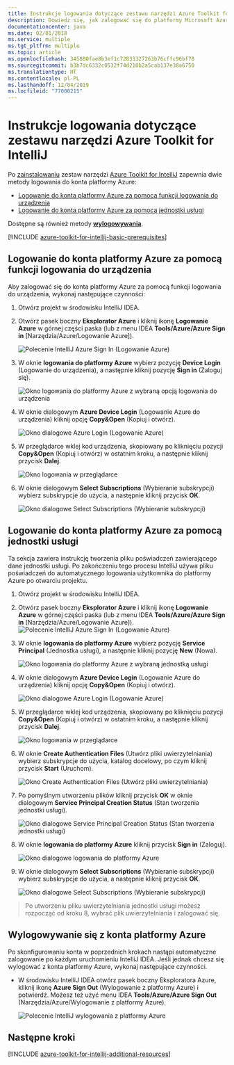 ```yaml
---
title: Instrukcje logowania dotyczące zestawu narzędzi Azure Toolkit for IntelliJ
description: Dowiedz się, jak zalogować się do platformy Microsoft Azure za pomocą zestawu narzędzi Azure Toolkit for IntelliJ.
documentationcenter: java
ms.date: 02/01/2018
ms.service: multiple
ms.tgt_pltfrm: multiple
ms.topic: article
ms.openlocfilehash: 345880fae8b3ef1c72833327263b76cffc96bf78
ms.sourcegitcommit: b3b7dc6332c0532f74d210b2a5cab137e38a6750
ms.translationtype: HT
ms.contentlocale: pl-PL
ms.lasthandoff: 12/04/2019
ms.locfileid: "77000215"
---
```

# <a name="sign-in-instructions-for-the-azure-toolkit-for-intellij"></a>Instrukcje logowania dotyczące zestawu narzędzi Azure Toolkit for IntelliJ

Po [zainstalowaniu](https://www.jetbrains.com/help/idea/managing-plugins.html) zestaw narzędzi [Azure Toolkit for IntelliJ](https://plugins.jetbrains.com/plugin/8053) zapewnia dwie metody logowania do konta platformy Azure:

  - [Logowanie do konta platformy Azure za pomocą funkcji logowania do urządzenia](#sign-in-to-your-azure-account-by-device-login)
  - [Logowanie do konta platformy Azure za pomocą jednostki usługi](#sign-in-to-your-azure-account-by-service-principal)

Dostępne są również metody [**wylogowywania**](#sign-out-of-your-azure-account).

[!INCLUDE [azure-toolkit-for-intellij-basic-prerequisites](../includes/azure-toolkit-for-intellij-basic-prerequisites.md)]

## <a name="sign-in-to-your-azure-account-by-device-login"></a>Logowanie do konta platformy Azure za pomocą funkcji logowania do urządzenia

Aby zalogować się do konta platformy Azure za pomocą funkcji logowania do urządzenia, wykonaj następujące czynności:

1. Otwórz projekt w środowisku IntelliJ IDEA.

2. Otwórz pasek boczny **Eksplorator Azure** i kliknij ikonę **Logowanie Azure** w górnej części paska (lub z menu IDEA **Tools/Azure/Azure Sign in** [Narzędzia/Azure/Logowanie Azure]).

   ![Polecenie IntelliJ Azure Sign In (Logowanie Azure)][I01]

3. W oknie **logowania do platformy Azure** wybierz pozycję **Device Login** (Logowanie do urządzenia), a następnie kliknij pozycję **Sign in** (Zaloguj się).

   ![Okno logowania do platformy Azure z wybraną opcją logowania do urządzenia][I02]

4. W oknie dialogowym **Azure Device Login** (Logowanie Azure do urządzenia) kliknij opcję **Copy&Open** (Kopiuj i otwórz).

   ![Okno dialogowe Azure Login (Logowanie Azure)][I03]

5. W przeglądarce wklej kod urządzenia, skopiowany po kliknięciu pozycji **Copy&Open** (Kopiuj i otwórz) w ostatnim kroku, a następnie kliknij przycisk **Dalej**.

   ![Okno logowania w przeglądarce][I04]

6. W oknie dialogowym **Select Subscriptions** (Wybieranie subskrypcji) wybierz subskrypcje do użycia, a następnie kliknij przycisk **OK**.

   ![Okno dialogowe Select Subscriptions (Wybieranie subskrypcji)][I05]

## <a name="sign-in-to-your-azure-account-by-service-principal"></a>Logowanie do konta platformy Azure za pomocą jednostki usługi

Ta sekcja zawiera instrukcję tworzenia pliku poświadczeń zawierającego dane jednostki usługi. Po zakończeniu tego procesu IntelliJ używa pliku poświadczeń do automatycznego logowania użytkownika do platformy Azure po otwarciu projektu.

1. Otwórz projekt w środowisku IntelliJ IDEA.

1. Otwórz pasek boczny **Eksplorator Azure** i kliknij ikonę **Logowanie Azure** w górnej części paska (lub z menu IDEA **Tools/Azure/Azure Sign in** [Narzędzia/Azure/Logowanie Azure]).
   ![Polecenie IntelliJ Azure Sign In (Logowanie Azure)][A01]

1. W oknie **logowania do platformy Azure** wybierz pozycję **Service Principal** (Jednostka usługi), a następnie kliknij pozycję **New** (Nowa).

   ![Okno logowania do platformy Azure z wybraną jednostką usługi][A02]

1. W oknie dialogowym **Azure Device Login** (Logowanie Azure do urządzenia) kliknij opcję **Copy&Open** (Kopiuj i otwórz).

   ![Okno dialogowe Azure Login (Logowanie Azure)][A03]

1. W przeglądarce wklej kod urządzenia, skopiowany po kliknięciu pozycji **Copy&Open** (Kopiuj i otwórz) w ostatnim kroku, a następnie kliknij przycisk **Dalej**.

   ![Okno logowania w przeglądarce][A04]

1. W oknie **Create Authentication Files** (Utwórz pliki uwierzytelniania) wybierz subskrypcje do użycia, katalog docelowy, po czym kliknij przycisk **Start** (Uruchom).

   ![Okno Create Authentication Files (Utwórz pliki uwierzytelniania)][A05]

1. Po pomyślnym utworzeniu plików kliknij przycisk **OK** w oknie dialogowym **Service Principal Creation Status** (Stan tworzenia jednostki usługi).

   ![Okno dialogowe Service Principal Creation Status (Stan tworzenia jednostki usługi)][A06]

1. W oknie **logowania do platformy Azure** kliknij przycisk **Sign in** (Zaloguj). 

   ![Okno dialogowe logowania do platformy Azure][A07]

1. W oknie dialogowym **Select Subscriptions** (Wybieranie subskrypcji) wybierz subskrypcje do użycia, a następnie kliknij przycisk **OK**.

   ![Okno dialogowe Select Subscriptions (Wybieranie subskrypcji)][A08]

> Po utworzeniu pliku uwierzytelniania jednostki usługi możesz rozpocząć od kroku 8, wybrać plik uwierzytelniania i zalogować się.

## <a name="sign-out-of-your-azure-account"></a>Wylogowywanie się z konta platformy Azure

Po skonfigurowaniu konta w poprzednich krokach nastąpi automatyczne zalogowanie po każdym uruchomieniu IntelliJ IDEA. Jeśli jednak chcesz się wylogować z konta platformy Azure, wykonaj następujące czynności.

* W środowisku IntelliJ IDEA otwórz pasek boczny Eksploratora Azure, kliknij ikonę **Azure Sign Out** (Wylogowanie z platformy Azure) i potwierdź. Możesz też użyć menu IDEA **Tools/Azure/Azure Sign Out** (Narzędzia/Azure/Wylogowanie z platformy Azure).

   ![Polecenie IntelliJ wylogowania z platformy Azure][L01]

## <a name="next-steps"></a>Następne kroki

[!INCLUDE [azure-toolkit-for-intellij-additional-resources](../includes/azure-toolkit-for-intellij-additional-resources.md)]

<!-- URL List -->

<!-- IMG List -->

[I01]: media/azure-toolkit-for-intellij-sign-in-instructions/I01.png
[I02]: media/azure-toolkit-for-intellij-sign-in-instructions/I02.png
[I03]: media/azure-toolkit-for-intellij-sign-in-instructions/I03.png
[I04]: media/azure-toolkit-for-intellij-sign-in-instructions/I04.png
[I05]: media/azure-toolkit-for-intellij-sign-in-instructions/I05.png

[A01]: media/azure-toolkit-for-intellij-sign-in-instructions/A01.png
[A02]: media/azure-toolkit-for-intellij-sign-in-instructions/A02.png
[A03]: media/azure-toolkit-for-intellij-sign-in-instructions/A03.png
[A04]: media/azure-toolkit-for-intellij-sign-in-instructions/A04.png
[A05]: media/azure-toolkit-for-intellij-sign-in-instructions/A05.png
[A06]: media/azure-toolkit-for-intellij-sign-in-instructions/A06.png
[A07]: media/azure-toolkit-for-intellij-sign-in-instructions/A07.png
[A08]: media/azure-toolkit-for-intellij-sign-in-instructions/A08.png
[A09]: media/azure-toolkit-for-intellij-sign-in-instructions/A09.png

[L01]: media/azure-toolkit-for-intellij-sign-in-instructions/L01.png
[L02]: media/azure-toolkit-for-intellij-sign-in-instructions/L02.png
[L03]: media/azure-toolkit-for-intellij-sign-in-instructions/L03.png
